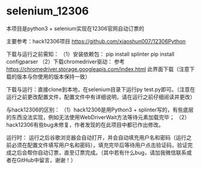 # selenium_12306
本项目是python3 + selenium实现在12306官网自动订票的

主要参考：hack12306项目 https://github.com/xiaoshun007/12306Python

下载与运行之前需知：
（1）安装依赖包：
  pip install splinter
  pip install configparser
（2）下载chromedriver驱动：
  参考 https://chromedriver.storage.googleapis.com/index.html 此界面下载（注意下载的版本与你使用的版本保持一致）

下载与运行：直接clone到本地，在selenium目录下运行py test.py即可。（注意在运行之前更改配置文件，配置文件中有详细说明，请在运行之前仔细阅读并更改）

与hack12306的区别：
（1）hack12306是用Python3 + splinter写的，有些底层的东西没法实现，例如无法使用WebDriverWait方法等待元素加载完毕；
（2）hack12306有些bug未修复，作者发现的在此项目中都已作出修改。

运行时：
  运行之后谷歌浏览器会自动打开，并会自动填充用户名和密码（运行之前必须在配置文件填写用户名和密码），填充完毕后等待用户点击验证码，验证完成之后会帮你自动订票，直至订票完成。（其中若有什么bug，请加我微信联系或者在GitHub中留言，谢谢！）
